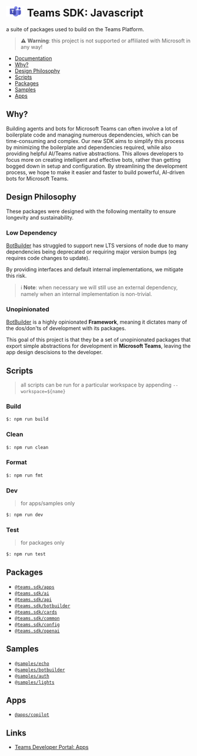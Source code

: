 # <img src="./assets/icons/teams.png" width="50px" /> Teams SDK: Javascript

a suite of packages used to build on the Teams Platform.

> ⚠️ **Warning**: this project is not supported or affiliated with Microsoft in any way!

-   [Documentation](./docs/README.md)
-   [Why?](#why)
-   [Design Philosophy](#design-philosophy)
-   [Scripts](#scripts)
-   [Packages](#packages)
-   [Samples](#samples)
-   [Apps](#apps)

## Why?

Building agents and bots for Microsoft Teams can often involve a lot of boilerplate code and managing numerous dependencies, which can be time-consuming and complex. Our new SDK aims to simplify this process by minimizing the boilerplate and dependencies required, while also providing helpful AI/Teams native abstractions. This allows developers to focus more on creating intelligent and effective bots, rather than getting bogged down in setup and configuration. By streamlining the development process, we hope to make it easier and faster to build powerful, AI-driven bots for Microsoft Teams.

## Design Philosophy

These packages were designed with the following mentality to ensure longevity and sustainability.

### Low Dependency

[BotBuilder](https://github.com/microsoft/botbuilder-js) has struggled to support new LTS versions of node due to many dependencies being deprecated or requiring major version bumps (eg requires code changes to update).

By providing interfaces and default internal implementations, we mitigate this risk.

> ℹ️ **Note**: when necessary we will still use an external dependency, namely when an internal implementation is non-trivial.

### Unopinionated

[BotBuilder](https://github.com/microsoft/botbuilder-js) is a highly opinionated **Framework**, meaning it dictates many of the dos/don'ts of development with its packages.

This goal of this project is that they be a set of unopinionated packages that export simple abstractions for development in **Microsoft Teams**, leaving the app design descisions to the developer.

## Scripts

> all scripts can be run for a particular workspace by appending `--workspace=${name}`

### Build

```bash
$: npm run build
```

### Clean

```bash
$: npm run clean
```

### Format

```bash
$: npm run fmt
```

### Dev

> for apps/samples only

```bash
$: npm run dev
```

### Test

> for packages only

```bash
$: npm run test
```

## Packages

-   [`@teams.sdk/apps`](./packages/apps/README.md)
-   [`@teams.sdk/ai`](./packages/ai/README.md)
-   [`@teams.sdk/api`](./packages/api/README.md)
-   [`@teams.sdk/botbuilder`](./packages/botbuilder/README.md)
-   [`@teams.sdk/cards`](./packages/cards/README.md)
-   [`@teams.sdk/common`](./packages/common/README.md)
-   [`@teams.sdk/config`](./packages/config/README.md)
-   [`@teams.sdk/openai`](./packages/openai/README.md)

## Samples

-   [`@samples/echo`](./samples/echo/README.md)
-   [`@samples/botbuilder`](./samples/botbuilder/README.md)
-   [`@samples/auth`](./samples/auth/README.md)
-   [`@samples/lights`](./samples/lights/README.md)

## Apps

-   [`@apps/copilot`](./apps/copilot/README.md)

## Links

-   [Teams Developer Portal: Apps](https://dev.teams.microsoft.com/apps)
